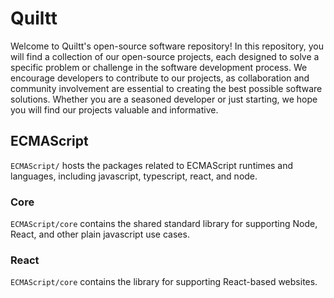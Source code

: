 # Quiltt
Welcome to Quiltt's open-source software repository! In this repository, you will find a collection of our open-source projects, each designed to solve a specific problem or challenge in the software development process. We encourage developers to contribute to our projects, as collaboration and community involvement are essential to creating the best possible software solutions. Whether you are a seasoned developer or just starting, we hope you will find our projects valuable and informative.

## ECMAScript
`ECMAScript/` hosts the packages related to ECMAScript runtimes and languages, including javascript, typescript, react, and node.

### Core
`ECMAScript/core` contains the shared standard library for supporting Node, React, and other plain javascript use cases.

### React
`ECMAScript/core` contains the library for supporting React-based websites.
